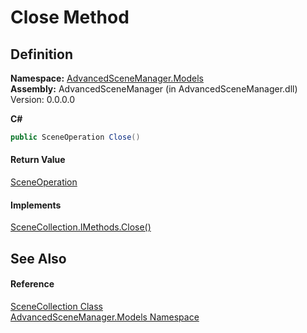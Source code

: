 # Close Method




## Definition
**Namespace:** <a href="N_AdvancedSceneManager_Models">AdvancedSceneManager.Models</a>  
**Assembly:** AdvancedSceneManager (in AdvancedSceneManager.dll) Version: 0.0.0.0

**C#**
``` C#
public SceneOperation Close()
```



#### Return Value
<a href="T_AdvancedSceneManager_Core_SceneOperation">SceneOperation</a>

#### Implements
<a href="M_AdvancedSceneManager_Models_SceneCollection_IMethods_Close">SceneCollection.IMethods.Close()</a>  


## See Also


#### Reference
<a href="T_AdvancedSceneManager_Models_SceneCollection">SceneCollection Class</a>  
<a href="N_AdvancedSceneManager_Models">AdvancedSceneManager.Models Namespace</a>  
